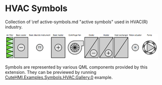 # HVAC Symbols

Collection of \ref active-symbols.md "active symbols" used in HVAC(R) industry.

![Symbols preview](doc/gallery.png)

Symbols are represented by various QML components provided by this extension. They can be previewed by running
[CuteHMI.Examples.Symbols.HVAC.Gallery.0](../../Examples/Symbols/HVAC/Gallery.0/) example.
